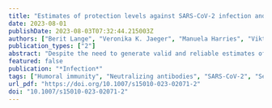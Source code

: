 ```yaml
---
title: "Estimates of protection levels against SARS-CoV-2 infection and severe COVID-19 in Germany before the 2022/2023 winter season: the IMMUNEBRIDGE project"
date: 2023-08-01
publishDate: 2023-08-03T07:32:44.215003Z
authors: ["Berit Lange", "Veronika K. Jaeger", "Manuela Harries", "Viktoria Rücker", "Hendrik Streeck", "Sabine Blaschke", "Astrid Petersmann", "Nicole Toepfner", "Matthias Nauck", "Max J. Hassenstein", "Maren Dreier", "Isabell von Holt", "Axel Budde", "Antonia Bartz", "Julia Ortmann", "Marc-André Kurosinski", "Reinhard Berner", "Max Borsche", "Gunnar Brandhorst", "Melanie Brinkmann", "Kathrin Budde", "Marek Deckena", "Geraldine Engels", "Marc Fenzlaff", "Christoph Härtel", "Olga Hovardovska", "Alexander Katalinic", "Katja Kehl", "Mirjam Kohls", "Stefan Krüger", "Wolfgang Lieb", "Kristin M. Meyer-Schlinkmann", "Tobias Pischon", "Daniel Rosenkranz", "Nicole Rübsamen", "Jan Rupp", "Christian Schäfer", "Mario Schattschneider", "Anne Schlegtendal", "Simon Schlinkert", "Lena Schmidbauer", "Kai Schulze-Wundling", "Stefan Störk", "Carsten Tiemann", "Henry Völzke", "Theresa Winter", "Christine Klein", "Johannes Liese", "Folke Brinkmann", "Patrick F. Ottensmeyer", "Jens-Peter Reese", "Peter Heuschmann", "André Karch"]
publication_types: ["2"]
abstract: "Despite the need to generate valid and reliable estimates of protection levels against SARS-CoV-2 infection and severe course of COVID-19 for the German population in summer 2022, there was a lack of systematically collected population-based data allowing for the assessment of the protection level in real time."
featured: false
publication: "*Infection*"
tags: ["Humoral immunity", "Neutralizing antibodies", "SARS-CoV-2", "Seroepidemiological studies"]
url_pdf: "https://doi.org/10.1007/s15010-023-02071-2"
doi: "10.1007/s15010-023-02071-2"
---
```


